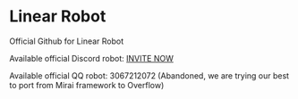 # Linear Robot

Official Github for Linear Robot

Available official Discord robot: [INVITE NOW](https://discord.com/oauth2/authorize?client_id=1106824253833220126&permissions=0&scope=bot)

Available official QQ robot: 3067212072 (Abandoned, we are trying our best to port from Mirai framework to Overflow)
